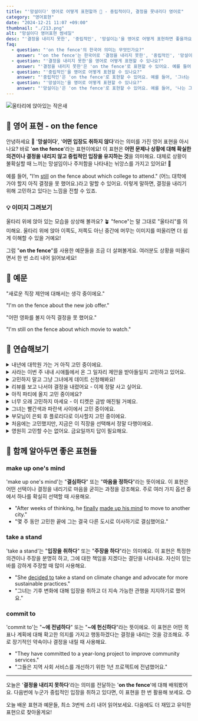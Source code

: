 ```yaml
---
title: "'망설이다' 영어로 어떻게 표현할까 🤔 - 중립적이다, 결정을 못내리다 영어로"
category: "영어표현"
date: "2024-12-21 11:07 +09:00"
thumbnail: "./213.png"
alt: "망설이다 영어표현 썸네일"
desc: "'결정을 내리지 못한', '중립적인', '망설이는'을 영어로 어떻게 표현하면 좋을까요? '그는 어떤 직업을 선택할지 결정하지 못했어.', '그녀는 두 팀 중 어느 팀을 응원할지 중립적이야.', '나는 그 제안에 대해 망설이고 있어.' 등을 영어로 표현하는 법을 배워봅시다. 다양한 예문을 통해서 연습하고 본인의 표현으로 만들어 보세요."
faq:
  - question: "'on the fence'의 한국어 의미는 무엇인가요?"
    answer: "'on the fence'는 한국어로 '결정을 내리지 못한', '중립적인', '망설이는' 등의 의미로 해석될 수 있어요."
  - question: "'결정을 내리지 못한'을 영어로 어떻게 표현할 수 있나요?"
    answer: "'결정을 내리지 못한'은 'on the fence'로 표현할 수 있어요. 예를 들어, '그는 어떤 직업을 선택할지 결정하지 못했어'는 'He's still on the fence about which job to choose'로 말할 수 있어요."
  - question: "'중립적인'을 영어로 어떻게 표현할 수 있나요?"
    answer: "'중립적인'은 'on the fence'로 표현할 수 있어요. 예를 들어, '그녀는 두 팀 중 어느 팀을 응원할지 중립적이야'는 'She's on the fence about which team to support'로 말할 수 있어요."
  - question: "'망설이는'을 영어로 어떻게 표현할 수 있나요?"
    answer: "'망설이는'은 'on the fence'로 표현할 수 있어요. 예를 들어, '나는 그 제안에 대해 망설이고 있어'는 'I'm on the fence about that offer'로 표현할 수 있어요."
---
```


![울타리에 앉아있는 작은새](./213-1.jpg)

## 🌟 영어 표현 - on the fence

안녕하세요 👋 '**망설이다**', '**어떤 입장도 취하지 않다**'라는 의미를 가진 영어 표현을 아시나요? 바로 '**on the fence**'라는 표현이에요! 이 표현은 **어떤 문제나 상황에 대해 확실한 의견이나 결정을 내리지 않고 중립적인 입장을 유지하는 것**을 의미해요. 대체로 상황이 불확실할 때 느끼는 망설임이나 주저함을 나타내는 뉘앙스를 가지고 있어요! 🚦

예를 들어, "I’m [still](/blog/in-english/254.still/) on the fence about which college to attend." (어느 대학에 가야 할지 아직 결정을 못 했어요.)라고 말할 수 있어요. 이렇게 말하면, 결정을 내리기 위해 고민하고 있다는 느낌을 전할 수 있죠.

<script async src="https://pagead2.googlesyndication.com/pagead/js/adsbygoogle.js?client=ca-pub-1465612013356152"
     crossorigin="anonymous"></script>
<!-- engple-horizontal-ad -->

<ins class="adsbygoogle"
     style="display:block"
     data-ad-client="ca-pub-1465612013356152"
     data-ad-slot="2106896038"
     data-ad-format="auto"
     data-full-width-responsive="true"></ins>

<script>
     (adsbygoogle = window.adsbygoogle || []).push({});
</script>

### 💡 이미지 그려보기

울타리 위에 앉아 있는 모습을 상상해 볼까요? 🪴 "fence"는 말 그대로 "울타리"를 의미해요. 울타리 위에 앉아 이쪽도, 저쪽도 아닌 중간에 머무는 이미지를 떠올리면 더 쉽게 이해할 수 있을 거예요!

그럼 "**on the fence**"를 사용한 예문들을 조금 더 살펴볼게요. 여러분도 상황을 떠올리면서 한 번 소리 내어 읽어보세요!

## 📖 예문

"새로운 직장 제안에 대해서는 생각 중이에요."

"I'm on the fence about the new job offer."

"어떤 영화를 볼지 아직 결정을 못 했어요."

"I'm still on the fence about which movie to watch."

## 💬 연습해보기

<details>
<summary>내년에 대학원 가는 거 아직 고민 중이에요.</summary>
<span>I'm still on the fence about going to grad school next year.</span>
</details>

<details>
<summary>사라는 이번 주 내내 시애틀에서 온 그 일자리 제안을 받아들일지 고민하고 있어요.</summary>
<span>Sarah's been on the fence all week about whether to accept that job offer in Seattle.</span>
</details>

<details>
<summary>고민하지 말고 그냥 그녀에게 데이트 신청해봐요!</summary>
<span>Stop being on the fence and just ask her out already!</span>
</details>

<details>
<summary>리뷰를 보고 나서야 결정을 내렸어요 - 이제 정말 사고 싶어요.</summary>
<span>I was on the fence until I saw the <a href="/blog/in-english/251.review/">reviews</a> - now I definitely want to buy it.</span>
</details>

<details>
<summary>아직 파티에 올지 고민 중이에요?</summary>
<span>Are you still on the fence about coming to the party?</span>
</details>

<details>
<summary>너무 오래 고민하지 마세요 - 이 티켓은 금방 매진될 거예요.</summary>
<span>Don't <a href="/blog/in-english/119.stay/">stay</a> on the fence too long - these tickets will sell out fast.</span>
</details>

<details>
<summary>그녀는 빨간색과 파란색 사이에서 고민 중이에요.</summary>
<span>She's on the fence between the red one and the blue one.</span>
</details>

<details>
<summary>부모님이 은퇴 후 플로리다로 이사할지 고민 중이에요.</summary>
<span>My parents are on the fence about moving to Florida when they retire.</span>
</details>

<details>
<summary>처음에는 고민했지만, 지금은 이 직장을 선택해서 정말 다행이에요.</summary>
<span>I was on the fence at first, but now <a href="/blog/다행이야-영어표현/">I'm really glad</a> I took this job.</span>
</details>

<details>
<summary>영원히 고민할 수는 없어요. 금요일까지 답이 필요해요.</summary>
<span>You can't be on the fence forever. We need an answer by Friday.</span>
</details>

## 🤝 함께 알아두면 좋은 표현들

### make up one's mind

'make up one's mind'는 "**결심하다**" 또는 "**마음을 정하다**"라는 뜻이에요. 이 표현은 어떤 선택이나 결정을 내리기로 마음을 굳히는 과정을 강조해요. 주로 여러 가지 옵션 중에서 하나를 확실히 선택할 때 사용해요.

- "After weeks of thinking, he [finally](/blog/in-english/182.finally/) [made up his mind](/blog/in-english/083.make-up-one's-mind/) to move to another city."
- "몇 주 동안 고민한 끝에 그는 결국 다른 도시로 이사하기로 결심했어요."

### take a stand

'take a stand'는 "**입장을 취하다**" 또는 "**주장을 하다**"라는 의미예요. 이 표현은 특정한 의견이나 주장을 분명히 하고, 그에 대한 책임을 지겠다는 결단을 나타내요. 자신이 믿는 바를 강하게 주장할 때 많이 사용해요.

- "She [decided to](/blog/in-english/062.decide-to/) take a stand on climate change and advocate for more sustainable practices."
- "그녀는 기후 변화에 대해 입장을 취하고 더 지속 가능한 관행을 지지하기로 했어요."

### commit to

'commit to'는 "**~에 전념하다**" 또는 "**~에 헌신하다**"라는 뜻이에요. 이 표현은 어떤 목표나 계획에 대해 확고한 의지를 가지고 행동하겠다는 결정을 내리는 것을 강조해요. 주로 장기적인 약속이나 결정을 내릴 때 사용해요.

- "They have committed to a year-long project to improve community services."
- "그들은 지역 사회 서비스를 개선하기 위한 1년 프로젝트에 전념했어요."

---

오늘은 '**결정을 내리지 못하다**'라는 의미를 전달하는 '**on the fence**'에 대해 배워봤어요. 다음번에 누군가 중립적인 입장을 취하고 있다면, 이 표현을 한 번 활용해 보세요. 😊

오늘 배운 표현과 예문들, 최소 3번씩 소리 내어 읽어보세요. 다음에도 더 재밌고 유익한 표현으로 찾아올게요!
